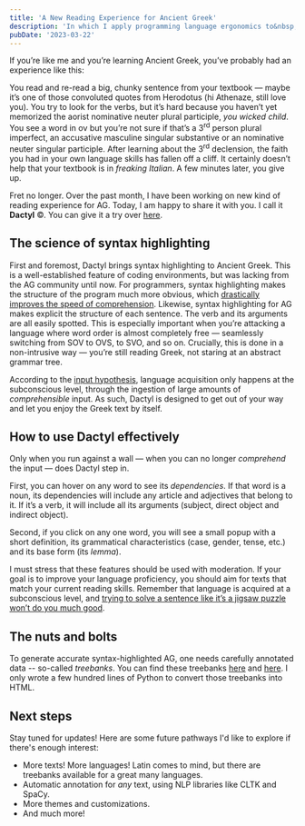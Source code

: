 ```yaml
---
title: 'A New Reading Experience for Ancient Greek'
description: 'In which I apply programming language ergonomics to&nbsp;a&nbsp;dead&nbsp;tongue'
pubDate: '2023-03-22'
---
```


If you’re like me and you’re learning Ancient Greek, you’ve probably had an experience like this: 

You read and re-read a big, chunky sentence from your textbook — maybe it’s one of those convoluted quotes from Herodotus (hi Athenaze, still love you). You try to look for the verbs, but it’s hard because you haven’t yet memorized the aorist nominative neuter plural participle, *you wicked child*. You see a word in ον but you’re not sure if that’s a 3<sup>rd</sup> person plural imperfect, an accusative masculine singular substantive or an nominative neuter singular participle. After learning about the 3<sup>rd</sup> declension, the faith you had in your own language skills has fallen off a cliff. It certainly doesn’t help that your textbook is in *freaking Italian*. A few minutes later, you give up.

Fret no longer. Over the past month, I have been working on new kind of reading experience for AG. Today, I am happy to share it with you. I call it **Dactyl** ©. You can give it a try over [here](/read/herodotus/historiae/11).

## The science of syntax highlighting 
First and foremost, Dactyl brings syntax highlighting to Ancient Greek. This is a well-established feature of coding environments, but was lacking from the AG community until now. For programmers, syntax highlighting makes the structure of the program much more obvious, which [drastically improves the speed of comprehension](https://ppig.org/files/2015-PPIG-26th-Sarkar1.pdf). Likewise, syntax highlighting for AG makes explicit the structure of each sentence. The verb and its arguments are all easily spotted. This is especially important when you’re attacking a language where word order is almost completely free — seamlessly switching from SOV to OVS, to SVO, and so on. Crucially, this is done in a non-intrusive way — you’re still reading Greek, not staring at an abstract grammar tree.

According to the [input hypothesis](https://en.wikipedia.org/wiki/Input_hypothesis), language acquisition only happens at the subconscious level, through the ingestion of large amounts of *comprehensible* input. As such, Dactyl is designed to get out of your way and let you enjoy the Greek text by itself. 

## How to use Dactyl effectively
Only when you run against a wall — when you can no longer *comprehend* the input — does Dactyl step in. 

First, you can hover on any word to see its *dependencies*. If that word is a noun, its dependencies will include any article and adjectives that belong to it. If it’s a verb, it will include all its arguments (subject, direct object and indirect object).

Second, if you click on any one word, you will see a small popup with a short definition, its grammatical characteristics (case, gender, tense, etc.) and its base form (its *lemma*).

I must stress that these features should be used with moderation. If your goal is to improve your language proficiency, you should aim for texts that match your current reading skills. Remember that language is acquired at a subconscious level, and [trying to solve a sentence like it’s a jigsaw puzzle won’t do you much good](https://www.youtube.com/watch?v=IIAdHEwiAy8).


## The nuts and bolts
To generate accurate syntax-highlighted AG, one needs carefully annotated data -- so-called *treebanks*. You can find these treebanks [here](https://perseusdl.github.io/treebank_data/) and [here](https://perseids-publications.github.io/gorman-trees/). I only wrote a few hundred lines of Python to convert those treebanks into HTML.

## Next steps
Stay tuned for updates! Here are some future pathways I'd like to explore if there's enough interest:
* More texts! More languages! Latin comes to mind, but there are treebanks available for a great many languages.
* Automatic annotation for *any* text, using NLP libraries like CLTK and SpaCy.
* More themes and customizations.
* And much more!
